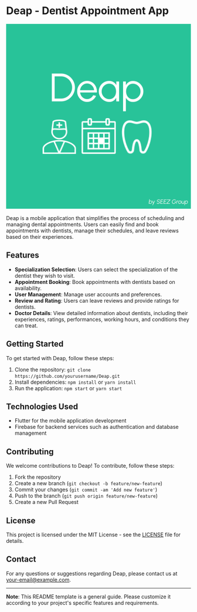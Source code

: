 # Deap - Dentist Appointment App

![Deap Logo](assets/DeapV2.png)

Deap is a mobile application that simplifies the process of scheduling and managing dental appointments. Users can easily find and book appointments with dentists, manage their schedules, and leave reviews based on their experiences.

## Features

- **Specialization Selection**: Users can select the specialization of the dentist they wish to visit.
- **Appointment Booking**: Book appointments with dentists based on availability.
- **User Management**: Manage user accounts and preferences.
- **Review and Rating**: Users can leave reviews and provide ratings for dentists.
- **Doctor Details**: View detailed information about dentists, including their experiences, ratings, performances, working hours, and conditions they can treat.

## Getting Started

To get started with Deap, follow these steps:

1. Clone the repository: `git clone https://github.com/yourusername/Deap.git`
2. Install dependencies: `npm install` or `yarn install`
3. Run the application: `npm start` or `yarn start`

## Technologies Used

- Flutter for the mobile application development
- Firebase for backend services such as authentication and database management

## Contributing

We welcome contributions to Deap! To contribute, follow these steps:

1. Fork the repository
2. Create a new branch (`git checkout -b feature/new-feature`)
3. Commit your changes (`git commit -am 'Add new feature'`)
4. Push to the branch (`git push origin feature/new-feature`)
5. Create a new Pull Request

## License

This project is licensed under the MIT License - see the [LICENSE](LICENSE) file for details.

## Contact

For any questions or suggestions regarding Deap, please contact us at [your-email@example.com](mailto:your-email@example.com).

---

**Note**: This README template is a general guide. Please customize it according to your project's specific features and requirements.
